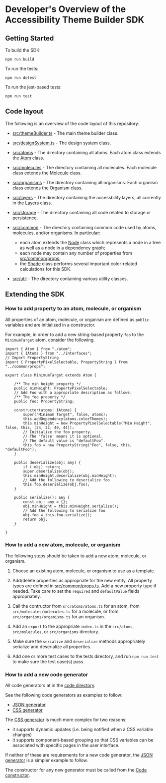 # Developer's Overview of the Accessibility Theme Builder SDK

## Getting Started

To build the SDK:

```
npm run build
```

To run the tests:

```
npm run dotest
```

To run the jest-based tests:

```
npm run test
```

## Code layout

The following is an overview of the code layout of this repository:

* [src/themeBuilder.ts](./src/themeBuilder.ts) - The main theme builder class.
  
* [src/designSystem.ts](./src/designSystem.ts) - The design system class.

* [src/atoms](./src/atoms) - The directory containing all atoms.  Each atom class extends the [Atom](./src/atoms/atom.ts) class.

* [src/molecules](./src/molecules) - The directory containing all molecules.  Each molecule class extends the [Molecule](./src/molecules/molecule.ts) class.

* [src/organisms](./src/organisms) - The directory containing all organisms.  Each organism class extends the [Organism](./src/organisms/organism.ts) class.

* [src/layers](./src/layers) - The directory containing the accessbility layers, all currently in the [Layers](src/layers/layers.ts) class.

* [src/storage](./src/storage) - The directory containing all code related to storage or persistence.

* [src/common](./src/common) - The directory containing common code used by atoms, molecules, and/or organisms.  In particular:

   * each atom extends the [Node](./src/common/node.ts) class which represents a node in a tree as well as a node in a dependency graph;
   * each node may contain any number of properties from [src/common/props](./src/common/props.ts);
   * the [Shade](./src/common/shade.ts) class performs several important color-related calculations for this SDK.

* [src/util](./src/util) - The directory containing various utility classes.

## Extending the SDK

### How to add property to an atom, molecule, or organism

All properties of an atom, molecule, or organism are defined as `public` variables and are initialized in a constructor.

For example, in order to add a new string-based property `foo` to the `MinimumTarget` atom, consider the following.

```
import { Atom } from "./atom";
import { IAtoms } from "../interfaces";
// Import PropertyString
import { PropertyPixelSelectable, PropertyString } from "../common/props";

export class MinimumTarget extends Atom {

    /** The min height property */
    public minHeight: PropertyPixelSelectable;
    // Add Foo with a appropriate description as follows:
    /** The foo property */
    public foo: PropertyString;

    constructor(atoms: IAtoms) {
        super("Minimum Target", false, atoms);
        this.addDependency(atoms.colorThemes);
        this.minHeight = new PropertyPixelSelectable("Min Height", false, this, [24, 32, 40, 44]);
        // Initialize the foo property.
        // The 'false' means it is optional.
        // The default value is "defaultFoo".
        this.foo = new PropertyString("Foo", false, this, "defaultFoo");
    }

    public deserialize(obj: any) {
        if (!obj) return;
        super.deserialize(obj);
        this.minHeight.deserialize(obj.minHeight);
        // Add the following to deserialize foo
        this.foo.deserialize(obj.foo);
    }

    public serialize(): any {
        const obj: any = {};
        obj.minHeight = this.minHeight.serialize();
        // Add the following to serialize foo
        obj.foo = this.foo.serialize();
        return obj;
    }

}
```

### How to add a new atom, molecule, or organism

The following steps should be taken to add a new atom, molecule, or organism.

1. Choose an existing atom, molecule, or organism to use as a template.

2. Add/delete properties as appropriate for the new entity.
   All property types are defined in [src/common/props.ts](./src/common/props.ts).  Add a new property type if needed.  Take care to set the `required` and `defaultValue` fields appropriately.

3. Call the contructor from `src/atoms/atoms.ts` for an atom, from `src/molecules/molecules.ts` for a molecule, or from `src/organisms/organisms.ts` for an organism.

4. Add an `export` to the appropriate `index.ts` in the `src/atoms`, `src/molecules`, or `src/organisms` directory.

5. Make sure the `serialize` and `deserialize` methods appropriately serialize and deserialize all properties.

6. Add one or more test cases to the tests directory, and run `npm run test` to make sure the test case(s) pass.

### How to add a new code generator

All code generators at in the [code directory](https://github.com/finos/a11y-theme-builder-sdk/tree/main/src/code).

See the following code generators as examples to follow:
* [JSON generator](https://github.com/finos/a11y-theme-builder-sdk/blob/main/src/code/jsonGenerator.ts#L1)
* [CSS generator](https://github.com/finos/a11y-theme-builder-sdk/blob/main/src/code/cssGenerator.ts#L1)

The [CSS generator](https://github.com/finos/a11y-theme-builder-sdk/blob/main/src/code/cssGenerator.ts#L1) is much more complex for two reasons:
* it supports dynamic updates (i.e. being notified when a CSS variable changes)
* it supports component-based grouping so that CSS variables can be associated with specific pages in the user interface.

If neither of these are requirements for a new code generator, the [JSON generator]() is a simpler example to follow.

The constructor for any new generator must be called from the [Code constructor](https://github.com/finos/a11y-theme-builder-sdk/blob/main/src/code/code.ts#L1).
